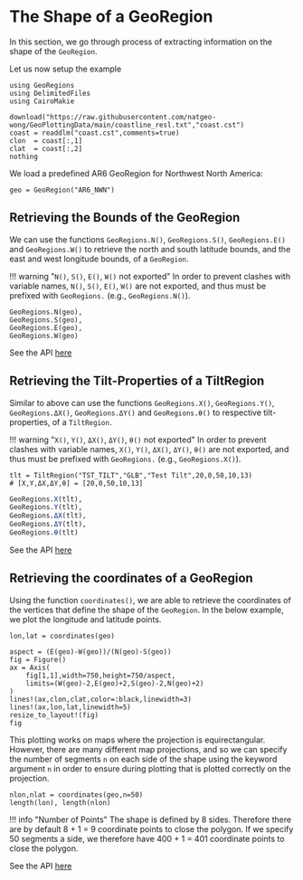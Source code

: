# The Shape of a GeoRegion

In this section, we go through process of extracting information on the shape of the `GeoRegion`.

Let us now setup the example

```@example properties
using GeoRegions
using DelimitedFiles
using CairoMakie

download("https://raw.githubusercontent.com/natgeo-wong/GeoPlottingData/main/coastline_resl.txt","coast.cst")
coast = readdlm("coast.cst",comments=true)
clon  = coast[:,1]
clat  = coast[:,2]
nothing
```

We load a predefined AR6 GeoRegion for Northwest North America:

```@example properties
geo = GeoRegion("AR6_NWN")
```

## Retrieving the Bounds of the GeoRegion

We can use the functions `GeoRegions.N()`, `GeoRegions.S()`, `GeoRegions.E()` and `GeoRegions.W()` to retrieve the north and south latitude bounds, and the east and west longitude bounds, of a `GeoRegion`.

!!! warning "`N()`, `S()`, `E()`, `W()` not exported"
    In order to prevent clashes with variable names, `N()`, `S()`, `E()`, `W()` are not exported, and thus must be prefixed with `GeoRegions.` (e.g., `GeoRegions.N()`).

```@example properties
GeoRegions.N(geo),
GeoRegions.S(geo),
GeoRegions.E(geo),
GeoRegions.W(geo)
```

See the API [here](/api/shape#GeoRegions.N)

## Retrieving the Tilt-Properties of a TiltRegion

Similar to above can use the functions `GeoRegions.X()`, `GeoRegions.Y()`, `GeoRegions.ΔX()`, `GeoRegions.ΔY()` and `GeoRegions.θ()` to respective tilt-properties, of a `TiltRegion`.

!!! warning "`X()`, `Y()`, `ΔX()`, `ΔY()`, `θ()` not exported"
    In order to prevent clashes with variable names, `X()`, `Y()`, `ΔX()`, `ΔY()`, `θ()` are not exported, and thus must be prefixed with `GeoRegions.` (e.g., `GeoRegions.X()`).

```@example properties
tlt = TiltRegion("TST_TILT","GLB","Test Tilt",20,0,50,10,13)
# [X,Y,ΔX,ΔY,θ] = [20,0,50,10,13]
```

```julia
GeoRegions.X(tlt),
GeoRegions.Y(tlt),
GeoRegions.ΔX(tlt),
GeoRegions.ΔY(tlt),
GeoRegions.θ(tlt)
```

See the API [here](/api/shape#GeoRegions.N)

## Retrieving the coordinates of a GeoRegion

Using the function `coordinates()`, we are able to retrieve the coordinates of the vertices that define the shape of the `GeoRegion`. In the below example, we plot the longitude and latitude points.

```@example properties
lon,lat = coordinates(geo)

aspect = (E(geo)-W(geo))/(N(geo)-S(geo))
fig = Figure()
ax = Axis(
    fig[1,1],width=750,height=750/aspect,
    limits=(W(geo)-2,E(geo)+2,S(geo)-2,N(geo)+2)
)
lines!(ax,clon,clat,color=:black,linewidth=3)
lines!(ax,lon,lat,linewidth=5)
resize_to_layout!(fig)
fig
```

This plotting works on maps where the projection is equirectangular. However, there are many different map projections, and so we can specify the number of segments `n` on each side of the shape using the keyword argument `n` in order to ensure during plotting that is plotted correctly on the projection.

```@example properties
nlon,nlat = coordinates(geo,n=50)
length(lon), length(nlon)
```

!!! info "Number of Points"
    The shape is defined by 8 sides. Therefore there are by default 8 + 1 = 9 coordinate points to close the polygon. If we specify 50 segments a side, we therefore have 400 + 1 = 401 coordinate points to close the polygon.

See the API [here](/api/shape#GeoRegions.coordinates)